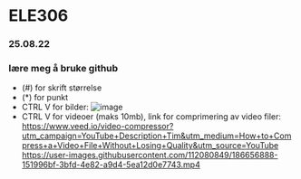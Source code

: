 # ELE306
### 25.08.22
### lære meg å bruke github
* (#) for skrift størrelse
* (*) for punkt
* CTRL V for bilder:
![image](https://user-images.githubusercontent.com/112080849/186654191-0777577d-d284-4c12-aa27-cc265cb489a4.png)
* CTRL V for videoer (maks 10mb), link for comprimering av video filer: https://www.veed.io/video-compressor?utm_campaign=YouTube+Description+Tim&utm_medium=How+to+Compress+a+Video+File+Without+Losing+Quality&utm_source=YouTube
https://user-images.githubusercontent.com/112080849/186656888-151996bf-3bfd-4e82-a9d4-5ea12d0e7743.mp4
